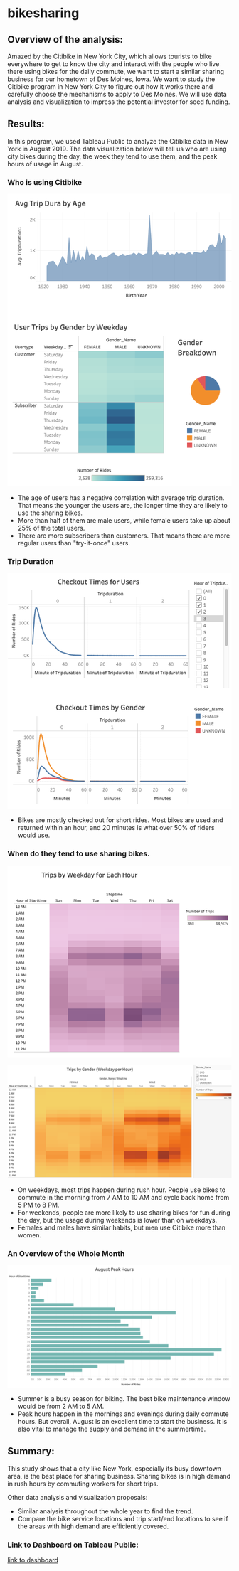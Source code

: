 # bikesharing

## Overview of the analysis:
Amazed by the Citibike in New York City, which allows tourists to bike everywhere to get to know the city and interact with the people who live there using bikes for the daily commute, we want to start a similar sharing business for our hometown of Des Moines, Iowa. We want to study the Citibike program in New York City to figure out how it works there and carefully choose the mechanisms to apply to Des Moines. We will use data analysis and visualization to impress the potential investor for seed funding.


## Results: 

In this program, we used Tableau Public to analyze the Citibike data in New York in August 2019. The data visualization below will tell us who are using city bikes during the day, the week they tend to use them, and the peak hours of usage in August.

### Who is using Citibike

![The_user_info](images/The_user_info.png)

- The age of users has a negative correlation with average trip duration. That means the younger the users are, the longer time they are likely to use the sharing bikes. 
- More than half of them are male users, while female users take up about 25% of the total users. 
- There are more subscribers than customers. That means there are more regular users than "try-it-once" users.

### Trip Duration

![checkout_times](images/checkout_times.png)

- Bikes are mostly checked out for short rides. Most bikes are used and returned within an hour, and 20 minutes is what over 50% of riders would use.

### When do they tend to use sharing bikes.

![trips_weekday_info](images/trips_weekday_info.png)

![Trips_by_Gender_Weekday_per_Hour](images/Trips_by_Gender_Weekday_per_Hour.png)

- On weekdays, most trips happen during rush hour. People use bikes to commute in the morning from 7 AM to 10 AM and cycle back home from 5 PM to 8 PM.
- For weekends, people are more likely to use sharing bikes for fun during the day, but the usage during weekends is lower than on weekdays.
- Females and males have similar habits, but men use Citibike more than women.


### An Overview of the Whole Month

![August_peak_hours](images/August_peak_hours.png)

- Summer is a busy season for biking. The best bike maintenance window would be from 2 AM to 5 AM.
- Peak hours happen in the mornings and evenings during daily commute hours. But overall, August is an excellent time to start the business. It is also vital to manage the supply and demand in the summertime.


## Summary:
This study shows that a city like New York, especially its busy downtown area, is the best place for sharing business. Sharing bikes is in high demand in rush hours by commuting workers for short trips.

Other data analysis and visualization proposals:
- Similar analysis throughout the whole year to find the trend.
- Compare the bike service locations and trip start/end locations to see if the areas with high demand are efficiently covered.

### Link to Dashboard on Tableau Public:
[link to dashboard](https://public.tableau.com/app/profile/bibo.wang/viz/CitiBike_Challenge_Dashboard2/Dashboard2)

